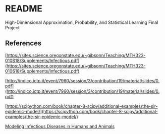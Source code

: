 # README
High-Dimensional Approximation, Probability, and Statistical Learning Final Project

## References
[https://sites.science.oregonstate.edu/~gibsonn/Teaching/MTH323-010S18/Supplements/Infectious.pdf](https://sites.science.oregonstate.edu/~gibsonn/Teaching/MTH323-010S18/Supplements/Infectious.pdf)

[http://indico.ictp.it/event/7960/session/3/contribution/19/material/slides/0.pdf](http://indico.ictp.it/event/7960/session/3/contribution/19/material/slides/0.pdf)

[https://scipython.com/book/chapter-8-scipy/additional-examples/the-sir-epidemic-model/](https://scipython.com/book/chapter-8-scipy/additional-examples/the-sir-epidemic-model/)

[Modeling Infectious Diseases in Humans and Animals](https://www.jstor.org/stable/j.ctvcm4gk0)
